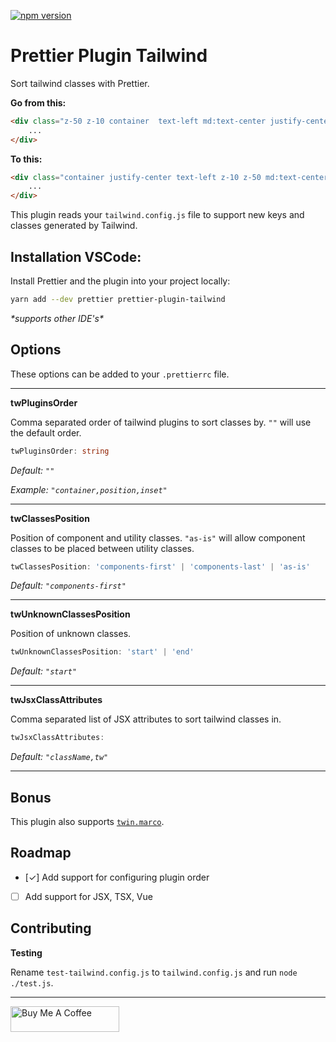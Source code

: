 [![npm version](https://badge.fury.io/js/prettier-plugin-tailwind.svg)](https://badge.fury.io/js/prettier-plugin-tailwind)

# Prettier Plugin Tailwind

Sort tailwind classes with Prettier.

**Go from this:**

```html
<div class="z-50 z-10 container  text-left md:text-center justify-center">
	...
</div>
```

**To this:**

```html
<div class="container justify-center text-left z-10 z-50 md:text-center">
	...
</div>
```

This plugin reads your `tailwind.config.js` file to support new keys and classes generated by Tailwind.

## Installation VSCode:

Install Prettier and the plugin into your project locally:

```bash
yarn add --dev prettier prettier-plugin-tailwind
```

_\*supports other IDE's\*_

## Options

These options can be added to your `.prettierrc` file.

---

**twPluginsOrder**

Comma separated order of tailwind plugins to sort classes by.
`""` will use the default order.

```ts
twPluginsOrder: string
```

_Default: `""`_

_Example: `"container,position,inset"`_

---

**twClassesPosition**

Position of component and utility classes. `"as-is"` will allow component classes to be placed between utility classes.

```ts
twClassesPosition: 'components-first' | 'components-last' | 'as-is'
```

_Default: `"components-first"`_

---

**twUnknownClassesPosition**

Position of unknown classes.

```ts
twUnknownClassesPosition: 'start' | 'end'
```

_Default: `"start"`_

---

**twJsxClassAttributes**

Comma separated list of JSX attributes to sort tailwind classes in.

```ts
twJsxClassAttributes:
```

_Default: `"className,tw"`_

---

## Bonus

This plugin also supports [`twin.marco`](https://github.com/ben-rogerson/twin.macro).

## Roadmap

- [✓] Add support for configuring plugin order
- [ ] Add support for JSX, TSX, Vue

## Contributing

**Testing**

Rename `test-tailwind.config.js` to `tailwind.config.js` and run `node ./test.js`.

---

<a href="https://www.buymeacoffee.com/ariseyhun" target="_blank"><img src="https://cdn.buymeacoffee.com/buttons/v2/default-orange.png" alt="Buy Me A Coffee" height="41" width="174"></a>
